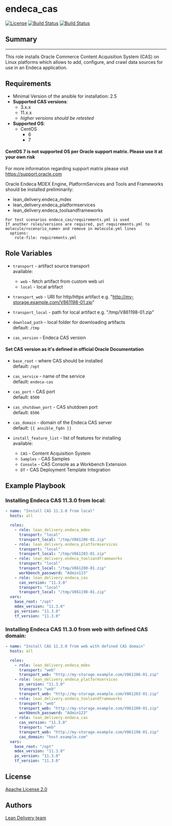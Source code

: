 endeca_cas
=========
[![License](https://img.shields.io/badge/license-Apache-green.svg?style=flat)](https://raw.githubusercontent.com/lean-delivery/ansible-role-endeca-cas/master/LICENSE)
[![Build Status](https://travis-ci.org/lean-delivery/ansible-role-endeca-cas.svg?branch=master)](https://travis-ci.org/lean-delivery/ansible-role-endeca-cas)
[![Build Status](https://gitlab.com/lean-delivery/ansible-role-endeca-cas/badges/master/build.svg)](https://gitlab.com/lean-delivery/ansible-role-endeca-cas)

## Summary
--------------

This role installs Oracle Commerce Content Acquisition System (CAS) on Linux platforms which allows to add, configure, and crawl data sources for use in an Endeca application.


Requirements
--------------

 - Minimal Version of the ansible for installation: 2.5
 - **Supported CAS versions**:
   - 3.x.x
   - 11.x.x
   - _higher versions should be retested_
 - **Supported OS**:
   - CentOS
     - 6
     - 7

#### CentOS 7 is not supported OS per Oracle support matrix. Please use it at your own risk



For more information regarding support matrix please visit <https://support.oracle.com>

Oracle Endeca MDEX Engine, PlatformServices and Tools and Frameworks should be installed preliminarily:
  - lean_delivery.endeca_mdex
  - lean_delivery.endeca_platformservices
  - lean_delivery.endeca_toolsandframeworks

```
For test scenarios endeca_cas/requirements.yml is used  
If another roles/versions are required, put requirements.yml to molecule/<scenario_name> and remove in molecule.yml lines  
  options:  
    role-file: requirements.yml
```


Role Variables
--------------

  - `transport` - artifact source transport  
     available:
      - `web` - fetch artifact from custom web uri
      - `local` - local artifact

  - `transport_web` - URI for http/https artifact  e.g. "http://my-storage.example.com/V861198-01.zip"
  - `transport_local` - path for local artifact e.g. "/tmp/V861198-01.zip"

  - `download_path` - local folder for downloading artifacts  
    default: `/tmp`

  - `cas_version` - Endeca CAS version

#### Set CAS version as it's defined in official Oracle Documentation

  - `base_root` - where CAS should be installed  
    default: `/opt`

  - `cas_service` - name of the service  
    default: `endeca-cas`

  - `cas_port` - CAS port  
    default: `8500`

  - `cas_shutdown_port` - CAS shutdown port  
    default: `8506`

  - `cas_domain` - domain of the Endeca CAS server  
    default: `{{ ansible_fqdn }}`

  - `install_feature_list` - list of features for installing  
    available:  
      - `CAS` - Content Acquisition System
      - `Samples` - CAS Samples
      - `Console` - CAS Console as a Workbench Extension
      - `DT` - CAS Deployment Template Integration


Example Playbook
----------------

### Installing Endeca CAS 11.3.0 from local:
```yaml
- name: "Install CAS 11.3.0 from local"
  hosts: all

  roles:
    - role: lean_delivery.endeca_mdex
      transport: "local"
      transport_local: "/tmp/V861206-01.zip"
    - role: lean_delivery.endeca_platformservices
      transport: "local"
      transport_local: "/tmp/V861203-01.zip"
    - role: lean_delivery.endeca_toolsandframeworks
      transport: "local"
      transport_local: "/tmp/V861200-01.zip"
      workbench_password: "Admin123"
    - role: lean_delivery.endeca_cas
      cas_version: "11.3.0"
      transport: "local"
      transport_local: "/tmp/V861198-01.zip"
  vars:
    base_root: "/opt"
    mdex_version: "11.3.0"
    ps_version: "11.3.0"
    tf_version: "11.3.0"
```

### Installing Endeca CAS 11.3.0 from web with defined CAS domain:
```yaml
- name: "Install CAS 11.3.0 from web with defined CAS domain"
  hosts: all

  roles:
    - role: lean_delivery.endeca_mdex
      transport: "web"
      transport_web: "http://my-storage.example.com/V861206-01.zip"
    - role: lean_delivery.endeca_platformservices
      ps_version: "11.3.0"
      transport: "web"
      transport_web: "http://my-storage.example.com/V861203-01.zip"
    - role: lean_delivery.endeca_toolsandframeworks
      transport: "web"
      transport_web: "http://my-storage.example.com/V861200-01.zip"
      workbench_password: "Admin123"
    - role: lean_delivery.endeca_cas
      cas_version: "11.3.0"
      transport: "web"
      transport_web: "http://my-storage.example.com/V861198-01.zip"
      cas_domain: "host.example.com"
  vars:
    base_root: "/opt"
    mdex_version: "11.3.0"
    ps_version: "11.3.0"
    tf_version: "11.3.0"
```


## License

[Apache License 2.0](https://raw.githubusercontent.com/lean-delivery/ansible-role-endeca-cas/master/LICENSE)

## Authors

[Lean Delivery team](team@lean-delivery.com)
